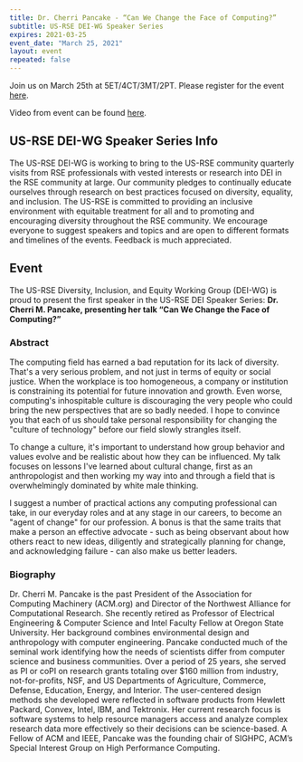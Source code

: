 ```yaml
---
title: Dr. Cherri Pancake - “Can We Change the Face of Computing?”
subtitle: US-RSE DEI-WG Speaker Series
expires: 2021-03-25
event_date: "March 25, 2021"
layout: event
repeated: false
---
```


Join us on March 25th at 5ET/4CT/3MT/2PT. Please register for the event
[here](https://princeton.zoom.us/webinar/register/WN_EgdjRiAVTuiX634KytIunA).

Video from event can be found [here](https://youtu.be/gP5UCfV3n-A).

## US-RSE DEI-WG Speaker Series Info
The US-RSE DEI-WG is working to bring to the US-RSE community quarterly visits from RSE professionals with vested interests or research into DEI in the RSE community at large. Our community pledges to continually educate ourselves through research on best practices focused on diversity, equality, and inclusion. The US-RSE is committed to providing an inclusive environment with equitable treatment for all and to promoting and encouraging diversity throughout the RSE community. We encourage everyone to suggest speakers and topics and are open to different formats and timelines of the events. Feedback is much appreciated.

<!-- more -->

## Event

The US-RSE Diversity, Inclusion, and Equity Working Group (DEI-WG) is proud to
present the first speaker in the US-RSE DEI Speaker Series: **Dr. Cherri M.
Pancake, presenting her talk “Can We Change the Face of Computing?”**

### Abstract
The computing field has earned a bad reputation for its lack of diversity. That's a very serious problem, and not just in terms of equity or social justice. When the workplace is too homogeneous, a company or institution is constraining its potential for future innovation and growth. Even worse, computing's inhospitable culture is discouraging the very people who could bring the new perspectives that are so badly needed. I hope to convince you that each of us should take personal responsibility for changing the "culture of technology" before our field slowly strangles itself.

To change a culture, it's important to understand how group behavior and values evolve and be realistic about how they can be influenced. My talk focuses on lessons I've learned about cultural change, first as an anthropologist and then working my way into and through a field that is overwhelmingly dominated by white male thinking.

I suggest a number of practical actions any computing professional can take, in our everyday roles and at any stage in our careers, to become an "agent of change" for our profession. A bonus is that the same traits that make a person an effective advocate - such as being observant about how others react to new ideas, diligently and strategically planning for change, and acknowledging failure - can also make us better leaders.

### Biography
Dr. Cherri M. Pancake is the past President of the Association for Computing Machinery (ACM.org) and Director of the Northwest Alliance for Computational Research. She recently retired as Professor of Electrical Engineering & Computer Science and Intel Faculty Fellow at Oregon State University. Her background combines environmental design and anthropology with computer engineering.
Pancake conducted much of the seminal work identifying how the needs of scientists differ from computer science and business communities. Over a period of 25 years, she served as PI or coPI on research grants totaling over $160 million from industry, not-for-profits, NSF, and US Departments of Agriculture, Commerce, Defense, Education, Energy, and Interior. The user-centered design methods she developed were reflected in software products from Hewlett Packard, Convex, Intel, IBM, and Tektronix. Her current research focus is software systems to help resource managers access and analyze complex research data more effectively so their decisions can be science-based. A Fellow of ACM and IEEE, Pancake was the founding chair of SIGHPC, ACM’s Special Interest Group on High Performance Computing.
